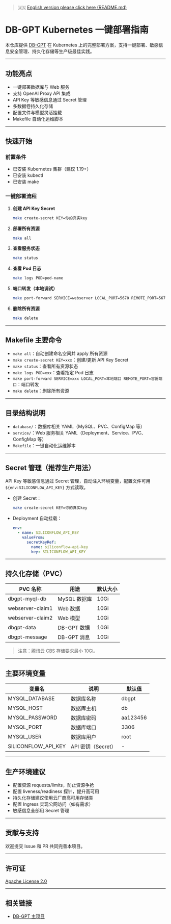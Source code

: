 > 🇺🇸 [English version please click here (README.md)](./README.md)

# DB-GPT Kubernetes 一键部署指南

本仓库提供 [DB-GPT](https://github.com/eosphoros-ai/DB-GPT) 在 Kubernetes 上的完整部署方案，支持一键部署、敏感信息安全管理、持久化存储等生产级最佳实践。

---

## 功能亮点
- 一键部署数据库与 Web 服务
- 支持 OpenAI Proxy API 集成
- API Key 等敏感信息通过 Secret 管理
- 多数据卷持久化存储
- 配置文件与模型灵活挂载
- Makefile 自动化运维脚本

---

## 快速开始

### 前置条件
- 已安装 Kubernetes 集群（建议 1.19+）
- 已安装 kubectl
- 已安装 make

### 一键部署流程

1. **创建 API Key Secret**
   ```bash
   make create-secret KEY=你的真实key
   ```
2. **部署所有资源**
   ```bash
   make all
   ```
3. **查看服务状态**
   ```bash
   make status
   ```
4. **查看 Pod 日志**
   ```bash
   make logs POD=pod-name
   ```
5. **端口转发（本地调试）**
   ```bash
   make port-forward SERVICE=webserver LOCAL_PORT=5670 REMOTE_PORT=5670
   ```
6. **删除所有资源**
   ```bash
   make delete
   ```

---

## Makefile 主要命令

- `make all`：自动创建命名空间并 apply 所有资源
- `make create-secret KEY=xxx`：创建/更新 API Key Secret
- `make status`：查看所有资源状态
- `make logs POD=xxx`：查看指定 Pod 日志
- `make port-forward SERVICE=xxx LOCAL_PORT=本地端口 REMOTE_PORT=容器端口`：端口转发
- `make delete`：删除所有资源

---

## 目录结构说明

- `database/`：数据库相关 YAML（MySQL、PVC、ConfigMap 等）
- `service/`：Web 服务相关 YAML（Deployment、Service、PVC、ConfigMap 等）
- `Makefile`：一键自动化运维脚本

---

## Secret 管理（推荐生产用法）

API Key 等敏感信息通过 Secret 管理，自动注入环境变量，配置文件可用 `${env:SILICONFLOW_API_KEY}` 方式读取。

- 创建 Secret：
  ```bash
  make create-secret KEY=你的真实key
  ```
- Deployment 自动挂载：
  ```yaml
  env:
    - name: SILICONFLOW_API_KEY
      valueFrom:
        secretKeyRef:
          name: siliconflow-api-key
          key: SILICONFLOW_API_KEY
  ```

---

## 持久化存储（PVC）

| PVC 名称             | 用途         | 默认大小 |
|----------------------|--------------|----------|
| dbgpt-myql-db        | MySQL 数据库 | 10Gi     |
| webserver-claim1     | Web 数据     | 10Gi     |
| webserver-claim2     | Web 模型     | 10Gi     |
| dbgpt-data           | DB-GPT 数据  | 10Gi     |
| dbgpt-message        | DB-GPT 消息  | 10Gi     |

> 注意：腾讯云 CBS 存储要求最小 10Gi。

---

## 主要环境变量

| 变量名              | 说明             | 默认值         |
|---------------------|------------------|----------------|
| MYSQL_DATABASE      | 数据库名称       | dbgpt          |
| MYSQL_HOST          | 数据库主机       | db             |
| MYSQL_PASSWORD      | 数据库密码       | aa123456       |
| MYSQL_PORT          | 数据库端口       | 3306           |
| MYSQL_USER          | 数据库用户       | root           |
| SILICONFLOW_API_KEY | API 密钥（Secret）| -             |

---

## 生产环境建议
- 配置资源 requests/limits，防止资源争抢
- 配置 liveness/readiness 探针，提升高可用
- 持久化存储建议使用云厂商高可用存储类
- 配置 Ingress 实现公网访问（如有需求）
- 敏感信息全部用 Secret 管理

---

## 贡献与支持

欢迎提交 Issue 和 PR 共同完善本项目。

---

## 许可证

[Apache License 2.0](LICENSE)

---

## 相关链接
- [DB-GPT 主项目](https://github.com/eosphoros-ai/DB-GPT)
